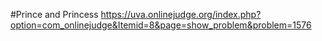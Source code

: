 #Prince and Princess
https://uva.onlinejudge.org/index.php?option=com_onlinejudge&Itemid=8&page=show_problem&problem=1576
